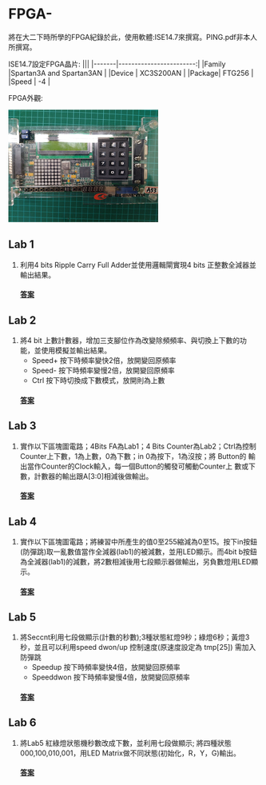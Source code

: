 # FPGA-
將在大二下時所學的FPGA紀錄於此，使用軟體:ISE14.7來撰寫。PING.pdf非本人所撰寫。

ISE14.7設定FPGA晶片:
|||
|-------|------------------------:|
|Family |Spartan3A and Spartan3AN |
|Device |     XC3S200AN           |
|Package|     FTG256              |
|Speed  |      -4                 |

FPGA外觀:

![](image/FPGA.png)
## Lab 1
1. 利用4 bits Ripple Carry Full Adder並使用邏輯閘實現4 bits 正整數全減器並輸出結果。
    #### [答案](https://github.com/stormteeth/FPGA-/tree/main/Lab%201)
## Lab 2
1. 將4 bit 上數計數器，增加三支腳位作為改變除頻頻率、與切換上下數的功能，並使用模擬並輸出結果。
    * Speed+ 按下時頻率變快2倍，放開變回原頻率
    * Speed- 按下時頻率變慢2倍，放開變回原頻率
    * Ctrl 按下時切換成下數模式，放開則為上數
    #### [答案](https://github.com/stormteeth/FPGA-/tree/main/Lab%202)
## Lab 3
1. 實作以下區塊圖電路；4Bits FA為Lab1；4 Bits Counter為Lab2；Ctrl為控制 Counter上下數，1為上數，0為下數；in 0為按下，1為沒按；將 Button的 輸出當作Counter的Clock輸入，每一個Button的觸發可觸動Counter上 數或下 數，計數器的輸出跟A[3:0]相減後做輸出。
    #### [答案](https://github.com/stormteeth/FPGA-/tree/main/Lab%203)
## Lab 4
1. 實作以下區塊圖電路；將練習中所產生的值0至255縮減為0至15。按下in按鈕(防彈跳)取一亂數值當作全減器(lab1)的被減數，並用LED顯示。而4bit b按鈕為全減器(lab1)的減數，將2數相減後用七段顯示器做輸出，另負數燈用LED顯示。
    #### [答案](https://github.com/stormteeth/FPGA-/tree/main/Lab%204)
## Lab 5
1. 將Seccnt利用七段做顯示(計數的秒數);3種狀態紅燈9秒；綠燈6秒；黃燈3秒，並且可以利用speed dwon/up 控制速度(原速度設定為 tmp[25]) 需加入防彈跳
   * Speedup 按下時頻率變快4倍，放開變回原頻率
   * Speeddwon 按下時頻率變慢4倍，放開變回原頻率
    #### [答案](https://github.com/stormteeth/FPGA-/tree/main/Lab%205)
## Lab 6
1. 將Lab5 紅綠燈狀態機秒數改成下數，並利用七段做顯示; 將四種狀態000,100,010,001，用LED Matrix做不同狀態(初始化，R，Y，G)輸出。
    #### [答案](https://github.com/stormteeth/FPGA-/tree/main/Lab%206)
